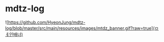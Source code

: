 # mdtz-log

![https://github.com/HyeonJung/mdtz-log/blob/master/src/main/resources/images/mtdz_banner.gif?raw=true](ㅁㅔ인배너)